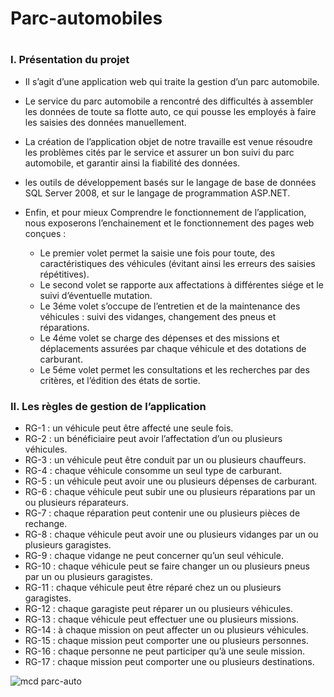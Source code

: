 # Parc-automobiles
#
<h3>I.	Présentation du projet</h3>

* Il s’agit d’une application web qui traite la gestion d’un parc automobile.
* Le service du parc automobile a rencontré des difficultés à assembler les données de toute sa flotte auto, ce qui pousse les employés à faire les saisies des données manuellement.
* La création de l’application objet de notre travaille est venue résoudre les problèmes cités par le service et assurer un bon suivi du parc automobile, et garantir ainsi la fiabilité des données.
* les outils de développement basés sur le langage de base de données SQL Server 2008, et sur le langage de programmation ASP.NET.
* Enfin, et pour mieux Comprendre le fonctionnement de l’application, nous exposerons l’enchainement et le fonctionnement des pages web conçues : 

    * Le premier volet permet la saisie une fois pour toute, des caractéristiques des véhicules (évitant ainsi les erreurs des saisies répétitives).
    * Le second volet se rapporte aux affectations à différentes siége et le suivi d’éventuelle mutation.
    * Le 3éme volet s’occupe de l’entretien et de la maintenance des véhicules : suivi des vidanges, changement des pneus et réparations.
    * Le 4éme volet se charge des dépenses et des missions et déplacements assurées par chaque véhicule et des dotations de carburant.
    * Le 5éme volet permet les consultations et les recherches par des critères, et l’édition des états de sortie.
<h3>II.	Les règles de gestion de l’application</h3>

* RG-1  : un véhicule peut être affecté une seule fois.
* RG-2  : un bénéficiaire peut avoir l’affectation d’un ou plusieurs véhicules.
* RG-3  : un véhicule peut être conduit par un ou plusieurs chauffeurs.
* RG-4  : chaque véhicule consomme un seul type de carburant.
* RG-5  : un véhicule peut avoir une ou plusieurs dépenses de carburant.
* RG-6  : chaque véhicule peut subir une ou plusieurs réparations par un ou plusieurs réparateurs.
* RG-7  : chaque réparation peut contenir une ou plusieurs pièces de rechange.
* RG-8  : chaque véhicule peut avoir une ou plusieurs vidanges par un ou plusieurs garagistes.
* RG-9  : chaque vidange ne peut concerner qu’un seul véhicule.
* RG-10 : chaque véhicule peut se faire changer un ou plusieurs pneus par un ou plusieurs garagistes.
* RG-11 : chaque véhicule peut être réparé chez un ou plusieurs garagistes.
* RG-12 : chaque garagiste peut réparer un ou plusieurs véhicules.
* RG-13 : chaque véhicule peut effectuer une ou plusieurs missions.
* RG-14 : à chaque mission on peut affecter un ou plusieurs véhicules.
* RG-15 : chaque mission peut comporter une ou plusieurs personnes. 
* RG-16 : chaque personne ne peut participer qu’à une seule mission.
* RG-17 : chaque mission peut comporter une ou plusieurs destinations.


![mcd parc-auto](https://user-images.githubusercontent.com/83125801/181903942-0b0ba267-dd3d-40fa-982c-d85df97ce114.jpg)
